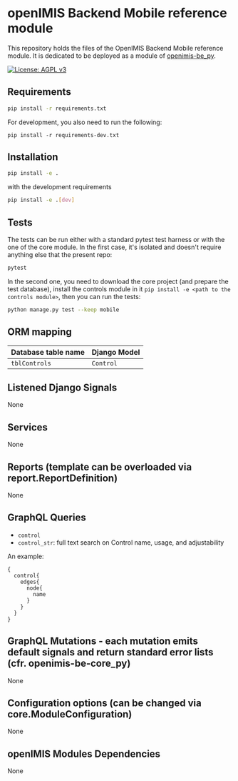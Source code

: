 # openIMIS Backend Mobile reference module

This repository holds the files of the OpenIMIS Backend Mobile reference module.
It is dedicated to be deployed as a module of [openimis-be_py](https://github.com/openimis/openimis-be_py).

[![License: AGPL v3](https://img.shields.io/badge/License-AGPL%20v3-blue.svg)](https://www.gnu.org/licenses/agpl-3.0)


## Requirements

```bash
pip install -r requirements.txt
```

For development, you also need to run the following:
```
pip install -r requirements-dev.txt
```

## Installation

```bash
pip install -e .
```

with the development requirements

```bash
pip install -e .[dev]
```

## Tests

The tests can be run either with a standard pytest test harness or with the
one of the core module. In the first case, it's isolated and doesn't
require anything else that the present repo:

```bash
pytest
```

In the second one, you need to download the core project (and prepare the test
database), install the controls module in it `pip install -e <path to the
controls module>`, then you can run the tests:

```bash
python manage.py test --keep mobile
```


## ORM mapping

| Database table name | Django Model |
| - | - |
| `tblControls` | `Control` |

## Listened Django Signals

None

## Services

None

## Reports (template can be overloaded via report.ReportDefinition)

None

## GraphQL Queries

* `control`
* `control_str`: full text search on Control name, usage, and adjustability

An example:

```gql
{
  control{
    edges{
      node{
        name
      }
    }
  }
}
```

## GraphQL Mutations - each mutation emits default signals and return standard error lists (cfr. openimis-be-core_py)

None

## Configuration options (can be changed via core.ModuleConfiguration)

None

## openIMIS Modules Dependencies

None
